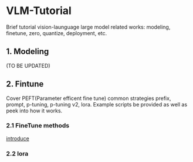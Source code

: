 
# VLM-Tutorial
Brief tutorial vision-launguage large model related works: modeling, finetune, zero, quantize, deployment, etc.


## 1. Modeling
(TO BE UPDATED)

## 2. Fintune
Cover PEFT(Parameter efficent fine tune) common strategies prefix, prompt, p-tuning, p-tuning v2, lora. Example
scripts be provided as well as peek into how it works. 
### 2.1 FineTune methods
[introduce](https://github.com/yzy-jumphigh/vlm-action/blob/main/Tuning/README.md)
### 2.2 lora







